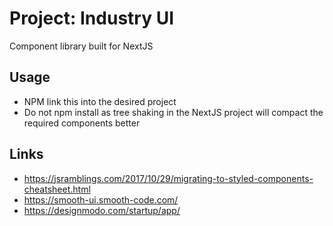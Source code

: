 # Project: Industry UI

Component library built for NextJS

## Usage

- NPM link this into the desired project
- Do not npm install as tree shaking in the NextJS project will compact the required components better

## Links

- https://jsramblings.com/2017/10/29/migrating-to-styled-components-cheatsheet.html
- https://smooth-ui.smooth-code.com/
- https://designmodo.com/startup/app/
